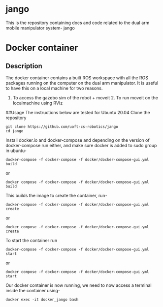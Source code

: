# jango
This is the repository containing docs and code related to the dual arm mobile manipulator system- jango

# Docker container 
## Description 
The docker container contains a built ROS workspace with all the ROS packages running on the computer on the dual arm manipulator. It is useful to have this on a local machine for two reasons. 
1. To access the gazebo sim of the robot + moveit 2. To run moveit on the localmachine using RVIz 


##Usage 
The instructions below are tested for Ubuntu 20.04
Clone the repository 
```
git clone https://github.com/uoft-cs-robotics/jango
cd jango 
```
Install docker.io and docker-compose and depending on the version of docker-compose run either, and make sure docker is added to sudo group in ubuntu- 
```
docker-compose -f docker-compose -f docker/docker-compose-gui.yml build
```
or 
```
docker compose -f docker-compose -f docker/docker-compose-gui.yml build
```

This builds the image to create the container, run- 
```
docker-compose -f docker-compose -f docker/docker-compose-gui.yml create
```
or 
```
docker compose -f docker-compose -f docker/docker-compose-gui.yml create
```
To start the container run 
```
docker-compose -f docker-compose -f docker/docker-compose-gui.yml start
```
or 
```
docker compose -f docker-compose -f docker/docker-compose-gui.yml start
```
Our docker container is now running, we need to now access a terminal inside the container using- 
```
docker exec -it docker_jango bash
```
